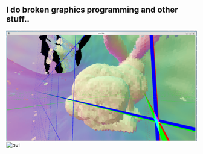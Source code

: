 ## I do broken graphics programming and other stuff..  
![dragon](https://github.com/Kataneco/kataneco/blob/main/dragon.png?raw=true)  
<img src="https://github-readme-stats.vercel.app/api/top-langs?username=Kataneco&show_icons=true&locale=en&layout=compact&theme=chartreuse-dark" alt="ovi" />  
